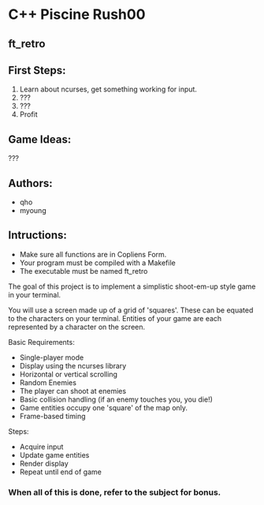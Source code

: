 # C++ Piscine Rush00
## ft\_retro

## First Steps:

1. Learn about ncurses, get something working for input.
2. ???
3. ???
4. Profit

## Game Ideas:

???

## Authors:
* qho
* myoung

## Intructions:

* Make sure all functions are in Copliens Form.
* Your program must be compiled with a Makefile
* The executable must be named ft\_retro

The goal of this project is to implement a simplistic shoot-em-up
style game in your terminal.

You will use a screen made up of a grid of 'squares'.
These can be equated to the characters on your terminal.
Entities of your game are each represented by a character on the screen.

Basic Requirements:

* Single-player mode
* Display using the ncurses library
* Horizontal or vertical scrolling
* Random Enemies
* The player can shoot at enemies
* Basic collision handling (if an enemy touches you, you die!)
* Game entities occupy one 'square' of the map only.
* Frame-based timing

Steps:

* Acquire input
* Update game entities
* Render display
* Repeat until end of game

### When all of this is done, refer to the subject for bonus.
